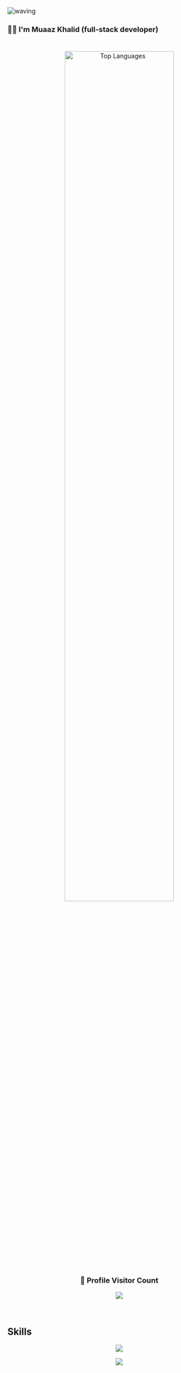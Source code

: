 ![waving](https://capsule-render.vercel.app/api?type=waving&height=200&text=fastesol%20&fontAlignY=40&color=gradient)
 

### :man_technologist: I'm Muaaz Khalid (full-stack developer)


<h1 ></h1>

<p align="center"> <img src="https://github-readme-stats-john-fotis.vercel.app/api/top-langs/?username=Muaaz Khalid&layout=compact&theme=cobalt&langs_count=10&exclude_repo=john-fotis,john-fotis.github.io,Database-design-and-usage" alt="Top Languages" width = 70% />

</p>

<div align=center>
  <h3><b>📍 Profile Visitor Count</b></h3>
</div>
    
<p align="center" >   
  <img src="https://profile-counter.glitch.me/fastesol/count.svg" />  
</p>



<br>
<h2>Skills</h2>

<p align="center">
  <a href="https://skillicons.dev">
    <img src="https://skillicons.dev/icons?i=git,vscode,react,html,css,js,ts,bootstrap,androidstudio,arduino,bash,linux" />
  </a>
</p>
<p align="center">
  <a href="https://skillicons.dev">
    <img src="https://skillicons.dev/icons?i=python,django,mysql,sqlite,c,cpp,java,github,wordpress,postgresql,ps,flutter" />
  </a>
</p>
